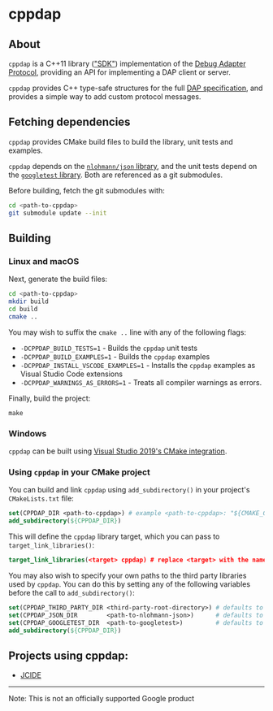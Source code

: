 # cppdap

## About

`cppdap` is a C++11 library (["SDK"](https://microsoft.github.io/debug-adapter-protocol/implementors/sdks/)) implementation of the [Debug Adapter Protocol](https://microsoft.github.io/debug-adapter-protocol/), providing an API for implementing a DAP client or server.

`cppdap` provides C++ type-safe structures for the full [DAP specification](https://microsoft.github.io/debug-adapter-protocol/specification), and provides a simple way to add custom protocol messages.

## Fetching dependencies

`cppdap` provides CMake build files to build the library, unit tests and examples.

`cppdap` depends on the [`nlohmann/json` library](https://github.com/nlohmann/json), and the unit tests depend on the [`googletest` library](https://github.com/google/googletest). Both are referenced as a git submodules.

Before building, fetch the git submodules with:

```bash
cd <path-to-cppdap>
git submodule update --init
```

## Building

### Linux and macOS

Next, generate the build files:

```bash
cd <path-to-cppdap>
mkdir build
cd build
cmake ..
```

You may wish to suffix the `cmake ..` line with any of the following flags:

* `-DCPPDAP_BUILD_TESTS=1` - Builds the `cppdap` unit tests
* `-DCPPDAP_BUILD_EXAMPLES=1` - Builds the `cppdap` examples
* `-DCPPDAP_INSTALL_VSCODE_EXAMPLES=1` - Installs the  `cppdap` examples as Visual Studio Code extensions
* `-DCPPDAP_WARNINGS_AS_ERRORS=1` - Treats all compiler warnings as errors.

Finally, build the project:

`make`

### Windows

`cppdap` can be built using [Visual Studio 2019's CMake integration](https://docs.microsoft.com/en-us/cpp/build/cmake-projects-in-visual-studio?view=vs-2019).


### Using `cppdap` in your CMake project

You can build and link `cppdap` using `add_subdirectory()` in your project's `CMakeLists.txt` file:
```cmake
set(CPPDAP_DIR <path-to-cppdap>) # example <path-to-cppdap>: "${CMAKE_CURRENT_SOURCE_DIR}/third_party/cppdap"
add_subdirectory(${CPPDAP_DIR})
```

This will define the `cppdap` library target, which you can pass to `target_link_libraries()`:

```cmake
target_link_libraries(<target> cppdap) # replace <target> with the name of your project's target
```

You may also wish to specify your own paths to the third party libraries used by `cppdap`.
You can do this by setting any of the following variables before the call to `add_subdirectory()`:

```cmake
set(CPPDAP_THIRD_PARTY_DIR <third-party-root-directory>) # defaults to ${CPPDAP_DIR}/third_party
set(CPPDAP_JSON_DIR        <path-to-nlohmann-json>)      # defaults to ${CPPDAP_THIRD_PARTY_DIR}/json
set(CPPDAP_GOOGLETEST_DIR  <path-to-googletest>)         # defaults to ${CPPDAP_THIRD_PARTY_DIR}/googletest
add_subdirectory(${CPPDAP_DIR})
```

## Projects using cppdap:
* [JCIDE](https://www.javacardos.com/tools)

---

Note: This is not an officially supported Google product

